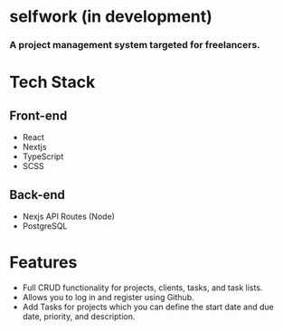 # selfwork (in development)

### A project management system targeted for freelancers.

# Tech Stack
## Front-end
- React
- Nextjs
- TypeScript
- SCSS
## Back-end
- Nexjs API Routes (Node)
- PostgreSQL
# Features
- Full CRUD functionality for projects, clients, tasks, and task lists.
- Allows you to log in and register using Github.
- Add Tasks for projects which you can define the start date and due date, priority, and description.
